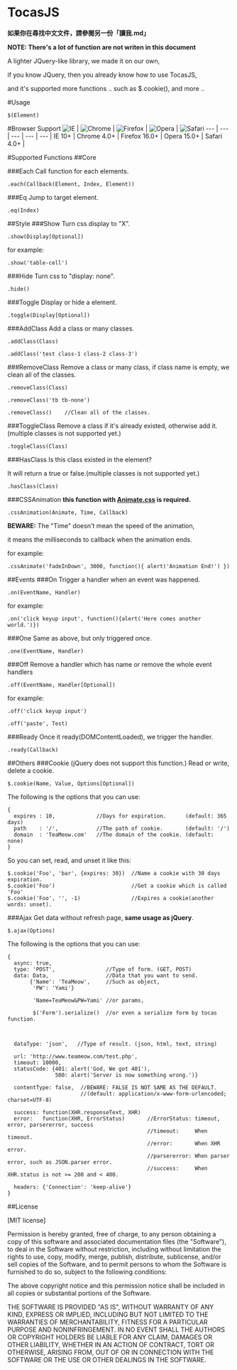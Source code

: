 # TocasJS
**如果你在尋找中文文件，請參閱另一份「讀我.md」**

**NOTE: There's a lot of function are not writen in this document**

A lighter JQuery-like library, we made it on our own,

if you know JQuery, then you already know how to use TocasJS,

and it's supported more functions .. such as $.cookie(), and more ..

#Usage
```
$(Element)
```

#Browser Support
![IE](https://raw.github.com/alrra/browser-logos/master/internet-explorer/internet-explorer_48x48.png) | ![Chrome](https://raw.github.com/alrra/browser-logos/master/chrome/chrome_48x48.png) | ![Firefox](https://raw.github.com/alrra/browser-logos/master/firefox/firefox_48x48.png) | ![Opera](https://raw.github.com/alrra/browser-logos/master/opera/opera_48x48.png) | ![Safari](https://raw.github.com/alrra/browser-logos/master/safari/safari_48x48.png)
--- | --- | --- | --- | --- |
IE 10+ | Chrome 4.0+ | Firefox 16.0+ | Opera 15.0+ | Safari 4.0+ |

#Supported Functions
##Core

###Each
Call function for each elements.
```
.each(Callback(Element, Index, Element))
```

###Eq
Jump to target element.
```
.eq(Index)
```

##Style
###Show
Turn css display to "X".
```
.show(Display[Optional])
```
for example:
```
.show('table-cell')
```

###Hide
Turn css to "display: none".
```
.hide()
```

###Toggle
Display or hide a element.
```
.toggle(Display[Optional])
```

###AddClass
Add a class or many classes.
```
.addClass(Class)
```
```
.addClass('test class-1 class-2 class-3')
```

###RemoveClass
Remove a class or many class, if class name is empty, we clean all of the classes.
```
.removeClass(Class)
```
```
.removeClass('tb tb-none')
```
```
.removeClass()    //Clean all of the classes.
```

###ToggleClass
Remove a class if it's already existed, otherwise add it.(multiple classes is not supported yet.)
```
.toggleClass(Class)
```

###HasClass
Is this class existed in the element?

It will return a true or false.(multiple classes is not supported yet.)
```
.hasClass(Class)
```

###CSSAnimation
**this function with [Animate.css](http://github.com/daneden/animate.css) is required.**
```
.cssAnimation(Animate, Time, Callback)
```
**BEWARE:** The "Time" doesn't mean the speed of the animation,

it means the milliseconds to callback when the animation ends.

for example:
```
.cssAnimate('fadeInDown', 3000, function(){ alert('Animation End!') })
```

##Events
###On
Trigger a handler when an event was happened.
```
.on(EventName, Handler)
```
for example:
```
.on('click keyup input', function(){alert('Here comes another world.')})
```

###One
Same as above, but only triggered once.
```
.one(EventName, Handler)
```

###Off
Remove a handler which has name or remove the whole event handlers
```
.off(EventName, Handler[Optional])
```
for example:
```
.off('click keyup input')
```
```
.off('paste', Test)
```

###Ready
Once it ready(DOMContentLoaded), we trigger the handler.
```
.ready(Callback)
```

##Others
###Cookie (jQuery does not support this function.)
Read or write, delete a cookie.
```
$.cookie(Name, Value, Options[Optional])
```
The following is the options that you can use:
```
{
  expires : 10,             //Days for expiration.      (default: 365 days)
  path    : '/',            //The path of cookie.       (default: '/')
  domain  : 'TeaMeow.com'   //The domain of the cookie. (default: none)
}
```
So you can set, read, and unset it like this:
```
$.cookie('Foo', 'bar', {expires: 30})  //Name a cookie with 30 days expiration.
$.cookie('Foo')                        //Get a cookie which is called 'Foo'
$.cookie('Foo', '', -1)                //Expires a cookie(another words: unset).
```

###Ajax
Get data without refresh page, **same usage as jQuery**.
```
$.ajax(Options)
```
The following is the options that you can use:
```
{
  async: true, 
  type: 'POST',                //Type of form. (GET, POST)
  data: Data,                  //Data that you want to send.
       {'Name': 'TeaMeow',     //Such as object,
        'PW': 'Yami'}
        
        'Name=TeaMeow&PW=Yami' //or params,
        
        $('Form').serialize()  //or even a serialize form by tocas function.
  
  
  
  dataType: 'json',   //Type of result. (json, html, text, string)
  
  url: 'http://www.teameow.com/test.php',
  timeout: 10000,
  statusCode: {401: alert('God, We got 401'),
               500: alert('Server is now something wrong.')}
               
  contentType: false,  //BEWARE: FALSE IS NOT SAME AS THE DEFAULT.
                       //(default: application/x-www-form-urlencoded; charset=UTF-8)
                       
  success: function(XHR.responseText, XHR)
  error:   function(XHR, ErrorStatus)       //ErrorStatus: timeout, error, parsererror, success
                                            //timeout:     When timeout.
                                            //error:       When XHR error.
                                            //parsererror: When parser error, such as JSON.parser error.
                                            //success:     When XHR.status is not >= 200 and < 400.
                                            
  headers: {'Connection': 'keep-alive'}
}
```

##License

[MIT license]

Permission is hereby granted, free of charge, to any person obtaining a copy
of this software and associated documentation files (the "Software"), to deal
in the Software without restriction, including without limitation the rights
to use, copy, modify, merge, publish, distribute, sublicense, and/or sell
copies of the Software, and to permit persons to whom the Software is
furnished to do so, subject to the following conditions:

The above copyright notice and this permission notice shall be included in
all copies or substantial portions of the Software.

THE SOFTWARE IS PROVIDED "AS IS", WITHOUT WARRANTY OF ANY KIND, EXPRESS OR
IMPLIED, INCLUDING BUT NOT LIMITED TO THE WARRANTIES OF MERCHANTABILITY,
FITNESS FOR A PARTICULAR PURPOSE AND NONINFRINGEMENT. IN NO EVENT SHALL THE
AUTHORS OR COPYRIGHT HOLDERS BE LIABLE FOR ANY CLAIM, DAMAGES OR OTHER
LIABILITY, WHETHER IN AN ACTION OF CONTRACT, TORT OR OTHERWISE, ARISING FROM,
OUT OF OR IN CONNECTION WITH THE SOFTWARE OR THE USE OR OTHER DEALINGS IN
THE SOFTWARE.

